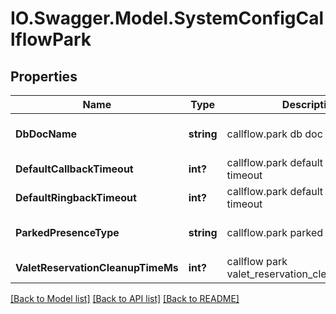 # IO.Swagger.Model.SystemConfigCallflowPark
## Properties

Name | Type | Description | Notes
------------ | ------------- | ------------- | -------------
**DbDocName** | **string** | callflow.park db doc name | [optional] [default to "parked_calls"]
**DefaultCallbackTimeout** | **int?** | callflow.park default callback timeout | [optional] 
**DefaultRingbackTimeout** | **int?** | callflow.park default ringback timeout | [optional] 
**ParkedPresenceType** | **string** | callflow.park parked presence type | [optional] [default to "early"]
**ValetReservationCleanupTimeMs** | **int?** | callflow park valet_reservation_cleanup_time_ms | [optional] 

[[Back to Model list]](../README.md#documentation-for-models) [[Back to API list]](../README.md#documentation-for-api-endpoints) [[Back to README]](../README.md)

